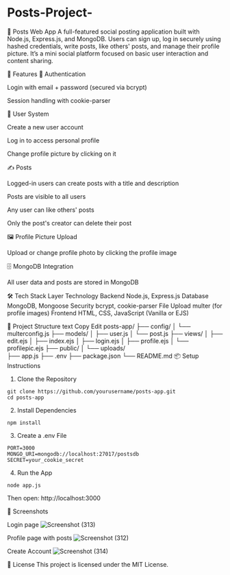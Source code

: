 # Posts-Project-
📝 Posts Web App
A full-featured social posting application built with Node.js, Express.js, and MongoDB. Users can sign up, log in securely using hashed credentials, write posts, like others' posts, and manage their profile picture. It’s a mini social platform focused on basic user interaction and content sharing.

🚀 Features
🔐 Authentication

Login with email + password (secured via bcrypt)

Session handling with cookie-parser

👤 User System

Create a new user account

Log in to access personal profile

Change profile picture by clicking on it

✍️ Posts

Logged-in users can create posts with a title and description

Posts are visible to all users

Any user can like others' posts

Only the post's creator can delete their post

🖼️ Profile Picture Upload

Upload or change profile photo by clicking the profile image

🗄️ MongoDB Integration

All user data and posts are stored in MongoDB

🛠️ Tech Stack
Layer	Technology
Backend	Node.js, Express.js
Database	MongoDB, Mongoose
Security	bcrypt, cookie-parser
File Upload	multer (for profile images)
Frontend	HTML, CSS, JavaScript (Vanilla or EJS)

📂 Project Structure
text
Copy
Edit
posts-app/
├── config/
│   └── multerconfig.js
├── models/
│   ├── user.js
│   └── post.js
├── views/
│   ├── edit.ejs
│   ├── index.ejs
│   ├── login.ejs
│   ├── profile.ejs
│   └── profilepic.ejs
├── public/
│   └── uploads/      
├── app.js
├── .env
├── package.json
└── README.md
📦 Setup Instructions
1. Clone the Repository
 ```
git clone https://github.com/yourusername/posts-app.git
cd posts-app
```
2. Install Dependencies
```
npm install
```
3. Create a .env File
```
PORT=3000
MONGO_URI=mongodb://localhost:27017/postsdb
SECRET=your_cookie_secret
```
4. Run the App
```
node app.js
```
Then open: http://localhost:3000

📸 Screenshots 

Login page
![Screenshot (313)](https://github.com/user-attachments/assets/24ae418b-e53b-4177-bea8-5dc43c688afb)

Profile page with posts
![Screenshot (312)](https://github.com/user-attachments/assets/06e84c56-12c1-4371-9e82-7cfd8dbbe6c7)

Create Account
![Screenshot (314)](https://github.com/user-attachments/assets/751c422f-f2a3-41ac-aa95-514cd37bbc2a)


📄 License
This project is licensed under the MIT License.
